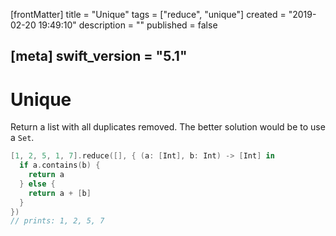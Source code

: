 [frontMatter]
title = "Unique"
tags = ["reduce", "unique"]
created = "2019-02-20 19:49:10"
description = ""
published = false

[meta]
swift_version = "5.1"
---

# Unique

Return a list with all duplicates removed. The better solution would be
to use a `Set`.

``` Swift
[1, 2, 5, 1, 7].reduce([], { (a: [Int], b: Int) -> [Int] in
  if a.contains(b) {
    return a
  } else {
    return a + [b]
  }
})
// prints: 1, 2, 5, 7
```

